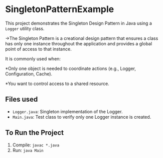 # SingletonPatternExample


This project demonstrates the Singleton Design Pattern in Java using a `Logger` utility class.

->The Singleton Pattern is a creational design pattern that ensures a class has only one instance throughout the application and provides a global point of access to that instance.

It is commonly used when:

*Only one object is needed to coordinate actions (e.g., Logger, Configuration, Cache).

*You want to control access to a shared resource.

## Files used
- `Logger.java`: Singleton implementation of the Logger.
- `Main.java`: Test class to verify only one Logger instance is created.

## To Run the Project
1. Compile: `javac *.java`
2. Run: `java Main`
